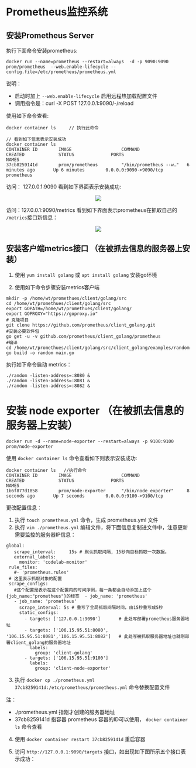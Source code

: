 # Prometheus监控系统

## 安装Prometheus Server

执行下面命令安装prometheus:

```
docker run --name=prometheus --restart=always  -d -p 9090:9090 prom/prometheus  --web.enable-lifecycle --config.file=/etc/prometheus/prometheus.yml
```
说明：
- 启动时加上 `--web.enable-lifecycle` 启用远程热加载配置文件
- 调用指令是：curl -X POST 127.0.0.1:9090/-/reload

使用如下命令查看:
```
docker container ls     // 执行此命令

// 看到如下信息表示安装成功
docker container ls
CONTAINER ID        IMAGE                   COMMAND                  CREATED             STATUS              PORTS                               NAMES
37cb8259141d        prom/prometheus         "/bin/prometheus --w…"   6 minutes ago       Up 6 minutes        0.0.0.0:9090->9090/tcp              prometheus
```

访问： 127.0.0.1:9090 看到如下界面表示安装成功:
<p align='center'>
<img src='https://github.com/w1991668899/blog/blob/master/image/monitoring/343242342.png'>
</p>

访问：127.0.0.1:9090/metrics 看到如下界面表示prometheus在抓取自己的 `/metrics`接口新信息：
<p align='center'>
<img src='https://github.com/w1991668899/blog/blob/master/image/monitoring/22222.png'>
</p>

## 安装客户端metrics接口 （在被抓去信息的服务器上安装）

1. 使用 `yum install golang` 或 `apt install golang` 安装go环境

2. 使用如下命令步骤安装metrics客户端
```
mkdir -p /home/wt/promethues/client/golang/src          
cd /home/wt/promethues/client/golang/src
export GOPATH=/home/wt/promethues/client/golang/
export GOPROXY="https://goproxy.io"
# 克隆项目
git clone https://github.com/prometheus/client_golang.git
#安装必要软件包
go get -u -v github.com/prometheus/client_golang/prometheus
#编译
cd /home/wt/promethues/client/golang/src/client_golang/examples/random
go build -o random main.go
```

执行如下命令启动 metrics：
```
./random -listen-address=:8080 &
./random -listen-address=:8081 &
./random -listen-address=:8082 &
```

# 安装 node exporter （在被抓去信息的服务器上安装）
```
docker run -d --name=node-exporter --restart=always -p 9100:9100 prom/node-exporter
```
使用 `docker container ls` 命令查看如下则表示安装成功:
```
docker container ls   //执行命令
CONTAINER ID        IMAGE                   COMMAND                  CREATED             STATUS              PORTS                               NAMES
1b6f877d1858        prom/node-exporter      "/bin/node_exporter"     8 seconds ago       Up 7 seconds        0.0.0.0:9100->9100/tcp
```

更改配置信息：
1. 执行 `touch prometheus.yml` 命令，生成  prometheus.yml 文件
2. 执行 `vim ./prometheus.yml` 编辑文件，将下面信息复制进文件中，注意更新需要监控的服务器IP信息：
```
global:
   scrape_interval:     15s # 默认抓取间隔, 15秒向目标抓取一次数据。
   external_labels:
     monitor: 'codelab-monitor'
 rule_files:
   #- 'prometheus.rules'
 # 这里表示抓取对象的配置
 scrape_configs:
   #这个配置是表示在这个配置内的时间序例，每一条都会自动添加上这个{job_name:"prometheus"}的标签  - job_name: 'prometheus'
   - job_name: 'prometheus'
     scrape_interval: 5s # 重写了全局抓取间隔时间，由15秒重写成5秒
     static_configs:
       - targets: ['127.0.0.1:9090']       # 此处写部署prometheus服务器地址
       - targets: ['106.15.95.51:8080', '106.15.95.51:8081','106.15.95.51:8082']   # 此处写被抓取服务器地址也就刚部署client_golang的服务器地址
         labels:
           group: 'client-golang'
       - targets: ['106.15.95.51:9100']
         labels:
           group: 'client-node-exporter'
```
3. 执行 `docker cp ./prometheus.yml 37cb8259141d:/etc/prometheus/prometheus.yml` 命令替换配置文件

注：

- ./prometheus.yml 指刚才创建的服务器地址
- 37cb8259141d 指容器 prometheus 容器的ID可以使用， `docker container ls` 命令查看

4. 使用 `docker container restart 37cb8259141d` 重启容器

5. 访问 `http://127.0.0.1:9090/targets` 接口，如出现如下图所示五个接口表示成功：
<p align='center'>
<img src=''>
</p>










